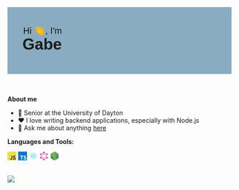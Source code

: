 ![Readme Header](./gh-readme-header.png)

<br />

**About me**

- 🏫 Senior at the University of Dayton
- ❤️ I love writing backend applications, especially with Node.js
- 💬 Ask me about anything [here](https://github.com/gabehoban/gabehoban/issues)

**Languages and Tools:**  

<code><img height="20" src="https://raw.githubusercontent.com/github/explore/80688e429a7d4ef2fca1e82350fe8e3517d3494d/topics/javascript/javascript.png"></code>
<code><img height="20" src="https://raw.githubusercontent.com/github/explore/80688e429a7d4ef2fca1e82350fe8e3517d3494d/topics/typescript/typescript.png"></code>
<code><img height="20" src="https://raw.githubusercontent.com/github/explore/80688e429a7d4ef2fca1e82350fe8e3517d3494d/topics/react/react.png"></code>
<code><img height="20" src="https://raw.githubusercontent.com/github/explore/5c058a388828bb5fde0bcafd4bc867b5bb3f26f3/topics/graphql/graphql.png"></code>
<code><img height="20" src="https://raw.githubusercontent.com/github/explore/80688e429a7d4ef2fca1e82350fe8e3517d3494d/topics/nodejs/nodejs.png"></code>    
<br />

<img width="45%" src="https://github-readme-stats.vercel.app/api/wakatime?username=gabehoban&api_domain=wakapi.gabehoban.com&bg_color=30,e96443,904e95&title_color=fff&text_color=fff" />
